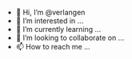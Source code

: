 - 👋 Hi, I’m @verlangen
- 👀 I’m interested in ...
- 🌱 I’m currently learning ...
- 💞️ I’m looking to collaborate on ...
- 📫 How to reach me ...

<!---
verlangen/verlangen is a ✨ special ✨ repository because its `README.md` (this file) appears on your GitHub profile.
You can click the Preview link to take a look at your changes.
--->
